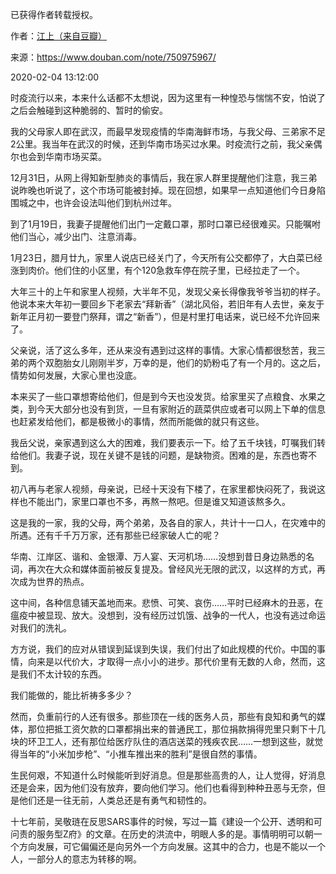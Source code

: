 已获得作者转载授权。


作者：[江上（来自豆瓣）](https://www.douban.com/people/3703176/)


来源：https://www.douban.com/note/750975967/


2020-02-04 13:12:00


  

时疫流行以来，本来什么话都不太想说，因为这里有一种惶恐与惴惴不安，怕说了之后会触碰到这种脆弱的、暂时的偷安。  

我的父母家人即在武汉，而最早发现疫情的华南海鲜市场，与我父母、三弟家不足2公里。我当年在武汉的时候，还到华南市场买过水果。时疫流行之前，我父亲偶尔也会到华南市场买菜。  

12月31日，从网上得知新型肺炎的事情后，我在家人群里提醒他们注意，我三弟说昨晚也听说了，这个市场可能被封掉。现在回想，如果早一点知道他们今日身陷围城之中，也许会设法叫他们到杭州过年。  

到了1月19日，我妻子提醒他们出门一定戴口罩，那时口罩已经很难买。只能嘱咐他们当心，减少出门、注意消毒。  

1月23日，腊月廿九，家里人说店已经关门了，今天所有公交都停了，大白菜已经涨到肉价。他们住的小区里，有个120急救车停在院子里，已经拉走了一个。  

大年三十的上午和家里人视频，大半年不见，发现父亲长得像我爷爷当初的样子。他说本来大年初一要回乡下老家去“拜新香”（湖北风俗，若旧年有人去世，亲友于新年正月初一要登门祭拜，谓之“新香”），但是村里打电话来，说已经不允许回来了。  

父亲说，活了这么多年，还从来没有遇到过这样的事情。大家心情都很愁苦，我三弟的两个双胞胎女儿刚刚半岁，万幸的是，他们的奶粉屯了有一个月的。这之后，情势如何发展，大家心里也没底。  

本来买了一些口罩想寄给他们，但是到今天也没发货。给家里买了点粮食、水果之类，到今天大部分也没有到货，一旦有家附近的蔬菜供应或者可以网上下单的信息也赶紧发给他们，都是极微小的事情，然而所能做的就只有这些。  

我岳父说，亲家遇到这么大的困难，我们要表示一下。给了五千块钱，叮嘱我们转给他们。我妻子说，现在关键不是钱的问题，是缺物资。困难的是，东西也寄不到。  

初八再与老家人视频，母亲说，已经十天没有下楼了，在家里都快闷死了，我说这样也不能出门，家里口罩也不多，再熬一熬吧。但是谁又知道该熬多久。  

这是我的一家，我的父母，两个弟弟，及各自的家人，共计十一口人，在灾难中的所遇。还有千千万万家，还有那些已经家破人亡的呢？  

华南、江岸区、谐和、金银潭、万人宴、天河机场……没想到昔日身边熟悉的名词，再次在大众和媒体面前被反复提及。曾经风光无限的武汉，以这样的方式，再次成为世界的热点。  

这中间，各种信息铺天盖地而来。悲愤、可笑、哀伤……平时已经麻木的丑恶，在瘟疫中被显现、放大。没想到，没有经历过饥饿、战争的一代人，也没有逃过命运对我们的洗礼。  

方方说，我们的应对从错误到延误到失误，我们付出了如此规模的代价。中国的事情，向来是以代价大，才取得一点小小的进步。那代价里有无数的人命，然而，这是我们不太计较的东西。  

我们能做的，能比祈祷多多少？  

然而，负重前行的人还有很多。那些顶在一线的医务人员，那些有良知和勇气的媒体，那位把抵工资欠款的口罩都捐出来的普通民工，那位捐款捐得兜里只剩下十几块的环卫工人，还有那位给医疗队住的酒店送菜的残疾农民……一想到这些，就觉得当年的“小米加步枪”、“小推车推出来的胜利”是很自然的事情。  

生民何艰，不知道什么时候能听到好消息。但是那些高贵的人，让人觉得，好消息还是会来，因为他们没有放弃，要向他们学习。他们也看得到种种丑恶与无奈，但是他们还是一往无前，人类总还是有勇气和韧性的。  

十七年前，吴敬琏在反思SARS事件的时候，写过一篇《建设一个公开、透明和可问责的服务型Z府》的文章。在历史的洪流中，明眼人多的是。事情明明可以朝一个方向发展，可它偏偏还是向另外一个方向发展。这其中的合力，也是不能以一个人，一部分人的意志为转移的啊。  

